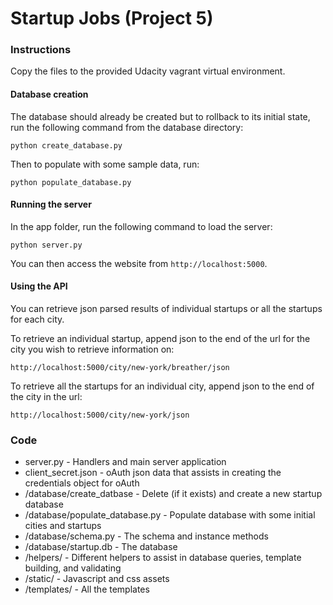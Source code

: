 # Startup Jobs (Project 5)

### Instructions

Copy the files to the provided Udacity vagrant virtual environment.

#### Database creation

The database should already be created but to rollback to its initial state, run the following command from the database directory:

```
python create_database.py
```

Then to populate with some sample data, run:

```
python populate_database.py
```

#### Running the server

In the app folder, run the following command to load the server:

```
python server.py
```

You can then access the website from `http://localhost:5000`. 

#### Using the API

You can retrieve json parsed results of individual startups or all the startups for each city.

To retrieve an individual startup, append json to the end of the url for the city you wish to retrieve information on:

```
http://localhost:5000/city/new-york/breather/json
```

To retrieve all the startups for an individual city, append json to the end of the city in the url:

```
http://localhost:5000/city/new-york/json
```

### Code

* server.py - Handlers and main server application
* client\_secret.json - oAuth json data that assists in creating the credentials object for oAuth
* /database/create\_datbase - Delete (if it exists) and create a new startup database
* /database/populate\_database.py - Populate database with some initial cities and startups
* /database/schema.py - The schema and instance methods
* /database/startup.db - The database
* /helpers/ - Different helpers to assist in database queries, template building, and validating
* /static/ - Javascript and css assets
* /templates/ - All the templates
